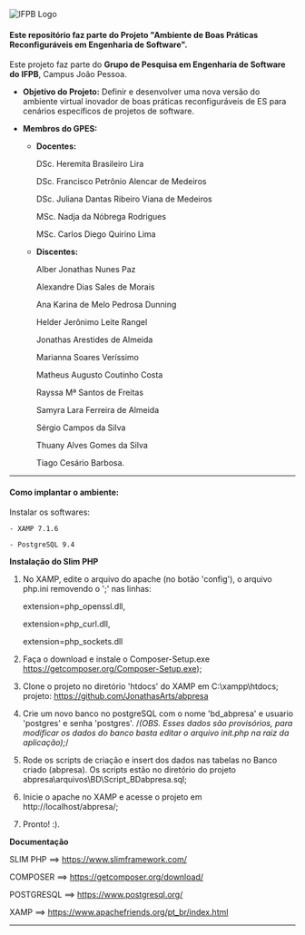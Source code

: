![IFPB Logo](http://joaopessoa.ifpb.edu.br/horario/imagens/logo_campus.png)

#### **Este repositório faz parte do Projeto "Ambiente de Boas Práticas Reconfiguráveis em Engenharia de Software".**

Este projeto faz parte do **Grupo de Pesquisa em Engenharia de Software do IFPB**, Campus João Pessoa.

* **Objetivo do Projeto:** Definir e desenvolver uma nova versão do ambiente virtual inovador de boas
práticas reconfiguráveis de ES para cenários específicos de projetos de software.

* **Membros do GPES:**
    - **Docentes:**
        

        DSc. Heremita Brasileiro Lira
        
        DSc. Francisco Petrônio Alencar de Medeiros
        
        DSc. Juliana Dantas Ribeiro Viana de Medeiros
        
        MSc. Nadja da Nóbrega Rodrigues
        
        MSc. Carlos Diego Quirino Lima
        
    - **Discentes:**
        
        Alber Jonathas Nunes Paz

        Alexandre Dias Sales de Morais
        
        Ana Karina de Melo Pedrosa Dunning

        Helder Jerônimo Leite Rangel

        Jonathas Arestides de Almeida

        Marianna Soares Veríssimo

        Matheus Augusto Coutinho Costa
        
        Rayssa Mª Santos de Freitas

        Samyra Lara Ferreira de Almeida

        Sérgio Campos da Silva

        Thuany Alves Gomes da Silva
        
        Tiago Cesário Barbosa.   

______________________________________________________________________

#### **Como implantar o ambiente:**

Instalar os softwares:

    - XAMP 7.1.6
    
    - PostgreSQL 9.4

 **Instalação do Slim PHP**

1. No XAMP, edite o arquivo do apache (no botão 'config'), o arquivo 
php.ini removendo o ';' nas linhas:

	extension=php_openssl.dll,
	
	extension=php_curl.dll,
	
	extension=php_sockets.dll
	
4. Faça o download e instale o Composer-Setup.exe 
	https://getcomposer.org/Composer-Setup.exe);

5. Clone o projeto no diretório 'htdocs' do XAMP em C:\xampp\htdocs;
	projeto: https://github.com/JonathasArts/abpresa

6. Crie um novo banco no postgreSQL com o nome 'bd_abpresa' e usuario  'postgres' e senha 'postgres'.
	/*(OBS. Esses dados são provisórios, para modificar os dados do 
	banco basta editar o arquivo init.php na raiz da aplicação);*/

7. Rode os scripts de criação e insert dos dados nas tabelas no 
Banco criado (abpresa). Os scripts estão no diretório do projeto 
abpresa\arquivos\BD\Script_BDabpresa.sql;

8. Inicie o apache no XAMP e acesse o projeto em 
http://localhost/abpresa/;

9. Pronto!  :).


**Documentação**

SLIM PHP 	==> https://www.slimframework.com/

COMPOSER 	==> https://getcomposer.org/download/

POSTGRESQL 	==> https://www.postgresql.org/

XAMP 		==> https://www.apachefriends.org/pt_br/index.html

--------------------------------------------------------------------

